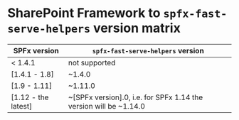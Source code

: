 # SharePoint Framework to `spfx-fast-serve-helpers` version matrix

| SPFx version      | `spfx-fast-serve-helpers` version                                   |
|-------------------|-------------------------------------------------------------------|
| < 1.4.1           | not supported                                                     |
| [1.4.1 - 1.8]       | ~1.4.0                                                            |
| [1.9 - 1.11]        | ~1.11.0                                                           |
| [1.12 - the latest] | ~[SPFx version].0, i.e. for SPFx 1.14 the version will be ~1.14.0 |
